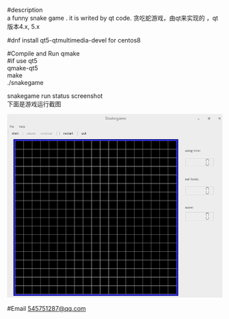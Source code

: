 #description    
a funny snake game . it is writed by qt code.
贪吃蛇游戏，由qt来实现的 ，qt版本4.x, 5.x

#dnf install qt5-qtmultimedia-devel for centos8
  
   
#Compile and Run
qmake   
#if use qt5       
qmake-qt5        
make    
./snakegame      
   
  
  
   
snakegame run status  screenshot  
下面是游戏运行截图  
   
   
![snakegame status image](https://raw.githubusercontent.com/prownd/snakegame/master/res/images/snakegame_status.png "snakegame run status")
    
#Email
545751287@qq.com




